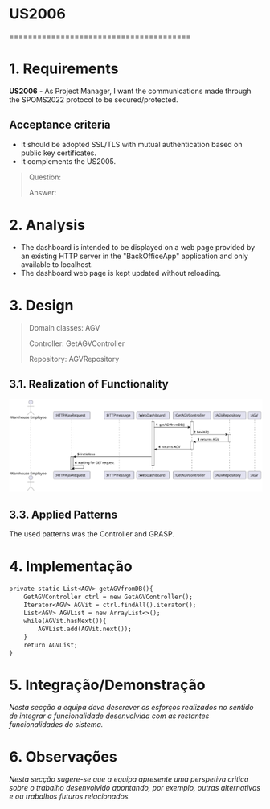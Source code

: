 # **US2006**

=======================================


# 1. Requirements

**US2006** - As Project Manager, I want the communications made through the SPOMS2022 protocol to be secured/protected.

## Acceptance criteria

* It should be adopted SSL/TLS with mutual authentication based on public key certificates.
* It complements the US2005.


> Question: 
>
> Answer: 


# 2. Analysis

- The dashboard is intended to be displayed on a web page provided by an existing HTTP server in the "BackOfficeApp" application and only available to localhost.
- The dashboard web page is kept updated without reloading.


# 3. Design

>   Domain classes: AGV
>
>   Controller: GetAGVController
>
>   Repository: AGVRepository

## 3.1. Realization of Functionality

![SD](US2006_SD.svg)


## 3.3. Applied Patterns

The used patterns was the Controller and GRASP.


# 4. Implementação

    private static List<AGV> getAGVfromDB(){
        GetAGVController ctrl = new GetAGVController();
        Iterator<AGV> AGVit = ctrl.findAll().iterator();
        List<AGV> AGVList = new ArrayList<>();
        while(AGVit.hasNext()){
            AGVList.add(AGVit.next());
        }
        return AGVList;
    }

# 5. Integração/Demonstração

*Nesta secção a equipa deve descrever os esforços realizados no sentido de integrar a funcionalidade desenvolvida com as restantes funcionalidades do sistema.*

# 6. Observações

*Nesta secção sugere-se que a equipa apresente uma perspetiva critica sobre o trabalho desenvolvido apontando, por exemplo, outras alternativas e ou trabalhos futuros relacionados.*



